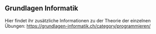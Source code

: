 ## Grundlagen Informatik

Hier findet ihr zusätzliche Informationen zu der Theorie der einzelnen Übungen: https://grundlagen-informatik.ch/category/programmieren/ 
